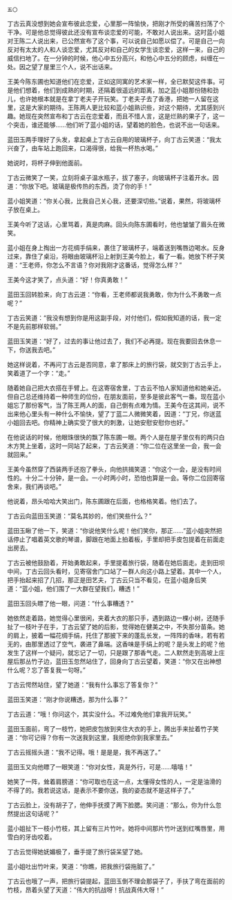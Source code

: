     五〇 

   丁古云真没想到她会宣布彼此恋爱，心里那一阵愉快，把刚才所受的痛苦扫荡了个干净。可是他总觉得彼此还没有宣布谈恋爱的可能，不敢对人说出来。这时蓝小姐对王陈二人说出来，已公然宣布了这个事，可以说自己如愿以偿了。可是自己一向反对有太太的人和人谈恋爱，尤其反对和自己的女学生谈恋爱，这样一来，自己的威信扫地了。在一分钟的时候，他心中五分高兴，和他心中五分的顾虑，纠缠在一处。因之望了屋里三个人，说不出话来。

   王美今陈东圃也知道他们在恋爱，正如这同寓的艺术家一样，全已默契这件事。可是他们想着，他们到成熟的时期，还隔着很遥远的距离，加之蓝小姐那份随和劲儿，也许她根本就是在拿丁老夫子开玩笑。丁老夫子去了香港，把她一人留在这里，这是大家的期待。王陈两人更比较和蓝小姐熟识些，对这个期待，尤其感到兴趣。她现在突然宣布和丁古云在恋爱着，而且不惜人言，这是烂熟的果子了，这一个突击，谁还能够……他们听了蓝小姐的话，望着她的脸色，也说不出一句话来。

   蓝田玉两手理好了头发，拿起桌上丁古云自用的玻璃杯子，向丁古云笑道：“我太兴奋了，由车站上跑回来，口渴得很，给我一杯热水喝。”

   她说时，将杯子伸到他面前。

   丁古云微笑了一笑，立刻将桌子温水瓶子，拔了塞子，向玻璃杯子注着开水。因道：“你放下吧。玻璃是极传热的东西，烫了你的手！”

   蓝小姐笑道：“你关心我，比我自己关心我，还要深切些。”说着，果然，将玻璃杯子放在桌上。

   王美今听了这话，心里骂着，真是肉麻。回头向陈东圃看时，他也皱皱了眉头在微笑。

   蓝小姐在身上掏出一方花绸手绢来，裹住了玻璃杯子，端着送到嘴唇边喝水。反身过来，靠住了桌沿，将眼由玻璃杯沿上射到王美今脸上，看了一看。她放下杯子笑道：“王老师，你怎么不言语？你对我刚才这番话，觉得怎么样？”

   王美今这才笑了，点头道：“好！你真勇敢！”

   蓝田玉回转脸来，向丁古云道：“你看，王老师都说我勇敢，你为什么不勇敢一点呢？”

   丁古云笑道：“我没有想到你是用这副手段，对付他们，假如我知道的话，我一定不是先前那样软弱。”

   蓝田玉笑道：“好了，过去的事让他过去了，我们不必再提。现在我要回去休息一下，你送我去吧。”

   她这样说着，不再问丁古云是否同意，拿了那床上的旅行袋，就交到丁古云手上，笑着道了一个字：“走。”

   随着她自己把大衣搭在手臂上。在这寄宿舍里，丁古云不怕人家知道他和她亲近。但自己总还维持着一种师生的位份，在朋友面前，至多是彼此客气一番。现在蓝小姐忘了那份客气，当了陈王两人的面，自己倒有点难为情。王美今在这其间，说不出来他心里头有一种什么不愉快，望了丁蓝二人微微笑着，因道：“丁兄，你送蓝小姐回去吧。你精神上确实受了很大的刺激，让她安慰安慰你也好。”

   在他说话的时候，他眼珠很快的飘了陈东圃一眼。两个人是在屋子里仅有的两只白木方凳上坐着，这时一同站了起来，丁古云笑道：“你二位在这里坐一会，我一会就回来。”

   王美今虽然穿了西装两手还抱了拳头，向他拱揖笑道：“你这个一会，是没有时间性的。十分二十分钟，是一会。一小时两小时，恐怕也算是一会。等你二位回寄宿舍来，我们再谈吧。”

   他说着，昂头哈哈大笑出门，陈东圃跟在后面，也格格笑着。他们去了。

   丁古云向蓝田玉笑道：“莫名其妙的，他们笑些什么？”

   蓝田玉瞅了他一下，笑道：“你说他笑什么呢！他们笑你，那正……”蓝小姐突然把话停止了唱着英文歌的琴谱，脚跟在地面上拍着板，手里却把手皮包提着在前面走出房去。

   丁古云被他鼓励着，开始勇敢起来，手里提着旅行袋，随着在她后面走。走到田坝中间，丁古云回头看时，见寄宿舍门口站了一群人向这小路上望着。其中一个人，把手抬起来招了几招，那正是田艺夫，丁古云只当不看见，在蓝小姐身后笑道：“蓝小姐，他们围了一大群在望我们，糟透！”

   蓝田玉回头瞟了他一眼，问道：“什么事糟透？”

   她依然走着路，她觉得心里很闲，夹着大衣的那只手，遇到路边一棵小树，还随手扯了一枝叶子在手，丁古云望了她的后影，觉得她在健美之中，不失那分苗条。她的肩上，披着一幅花绸手绢，托住了那披下来的蓬乱长发，一阵阵的香味，若有若无的，由那里透过了空气，袭进了鼻端。这香味是手绢上的呢？是头发上的呢？他发生了这样一个疑问，就忘记了一切，只是跟了那香气走。二人默然走到高坡上庄屋后那丛竹子边，蓝田玉忽然站住了，回身向丁古云望着，笑道：“你又在出神想什么呢？忘了答复我一句呀。”

   丁古云愕然站住，望了她道：“我有什么事忘了答复你？”

   蓝田玉笑道：“刚才你说糟透，那为什么事？”

   丁古云道：“哦！你问这个，其实没什么。不过难免他们拿我开玩笑。”

   蓝田玉面前，弯了一枝竹，她把皮包放到夹住大衣的手上，腾出手来扯着竹子笑道：“你可记得？你有一次送我到这里，我拒绝你到我家里去。”

   丁古云摇摇头道：“我不记得。哦！是是是，我不再送了。”

   蓝田玉又向他瞟了一眼笑道：“你对女性，真是外行，可是……嘻嘻！”

   她笑了一阵，耸着肩膀道：“你可取也在这一点，太懂得女性的人，一定是油滑的不得了的。我若说这话，是表示不要你送，我的姿态就不是这样子了。”

   丁古云脸上，没有胡子了，他伸手抚摸了两下脸腮。笑问道：“那么，你为什么忽然提出这句话呢？”

   蓝小姐扯下一枝小竹枝，其上留有三片竹叶。她将中间那片竹叶送到红嘴唇里，用雪白的牙齿咬着。

   丁古云觉得她妩媚极了，垂手提了旅行袋呆望了她。

   蓝小姐吐出竹叶来，笑道：“你瞧，把我旅行袋拖脏了。”

   丁古云也哦了一声，把旅行袋提起，蓝田玉倒不理会那袋子了，手扶了弯在面前的竹枝，昂着头望了天道：“伟大的抗战呀！抗战真伟大呀！”

